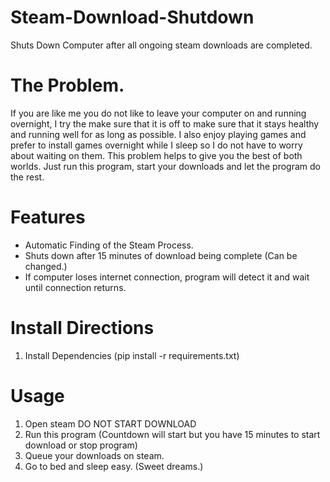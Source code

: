 # Steam-Download-Shutdown
Shuts Down Computer after all ongoing steam downloads are completed.


# The Problem.
If you are like me you do not like to leave your computer on and running overnight, I try the make sure that it is off to make sure that it stays healthy and running well for as
long as possible. I also enjoy playing games and prefer to install games overnight while I sleep so I do not have to worry about waiting on them. This problem helps to give you 
the best of both worlds. Just run this program, start your downloads and let the program do the rest. 

# Features
- Automatic Finding of the Steam Process.
- Shuts down after 15 minutes of download being complete (Can be changed.)
- If computer loses internet connection, program will detect it and wait until connection returns.

# Install Directions
1. Install Dependencies (pip install -r requirements.txt)

# Usage
1. Open steam DO NOT START DOWNLOAD
2. Run this program (Countdown will start but you have 15 minutes to start download or stop program)
3. Queue your downloads on steam.
4. Go to bed and sleep easy. (Sweet dreams.)
